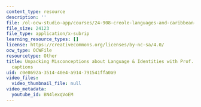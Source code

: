 ```yaml
---
content_type: resource
description: ''
file: /ol-ocw-studio-app/courses/24-908-creole-languages-and-caribbean-identities-spring-2017/BN4lexqVoEM_captions.webvtt
file_size: 24123
file_type: application/x-subrip
learning_resource_types: []
license: https://creativecommons.org/licenses/by-nc-sa/4.0/
ocw_type: OCWFile
resourcetype: Other
title: Unpacking Misconceptions about Language & Identities with Prof. Michel DeGraff
  captions
uid: c0e8692a-3514-40e4-a914-791541ffa0a9
video_files:
  video_thumbnail_file: null
video_metadata:
  youtube_id: BN4lexqVoEM
---
```

